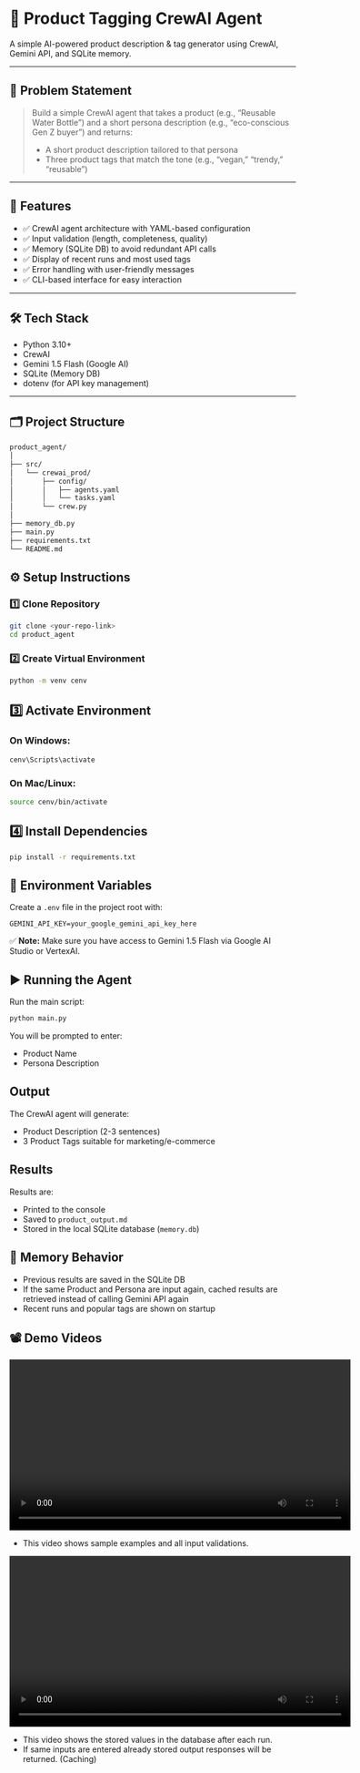 # 🛒 Product Tagging CrewAI Agent

A simple AI-powered product description & tag generator using CrewAI, Gemini API, and SQLite memory.

---

## 📌 Problem Statement

> Build a simple CrewAI agent that takes a product (e.g., “Reusable Water Bottle”) and a short persona description (e.g., “eco-conscious Gen Z buyer”) and returns:
> 
> - A short product description tailored to that persona
> - Three product tags that match the tone (e.g., “vegan,” “trendy,” “reusable”)

---

## 🚀 Features

- ✅ CrewAI agent architecture with YAML-based configuration
- ✅ Input validation (length, completeness, quality)
- ✅ Memory (SQLite DB) to avoid redundant API calls
- ✅ Display of recent runs and most used tags
- ✅ Error handling with user-friendly messages
- ✅ CLI-based interface for easy interaction

---

## 🛠 Tech Stack

- Python 3.10+
- CrewAI
- Gemini 1.5 Flash (Google AI)
- SQLite (Memory DB)
- dotenv (for API key management)

---

## 🗂 Project Structure

```bash
product_agent/
│
├── src/
│   └── crewai_prod/
│       ├── config/
│       │   ├── agents.yaml
│       │   └── tasks.yaml
│       └── crew.py
│
├── memory_db.py
├── main.py
├── requirements.txt
└── README.md
```

## ⚙️ Setup Instructions

### 1️⃣ Clone Repository

```bash
git clone <your-repo-link>
cd product_agent
```
### 2️⃣ Create Virtual Environment

```bash
python -m venv cenv
```

## 3️⃣ Activate Environment

### On Windows:
```bash
cenv\Scripts\activate
```

### On Mac/Linux:
```bash
source cenv/bin/activate
```

## 4️⃣ Install Dependencies

```bash
pip install -r requirements.txt
```

## 🔑 Environment Variables

Create a `.env` file in the project root with:

```env
GEMINI_API_KEY=your_google_gemini_api_key_here
```

✅ **Note:** Make sure you have access to Gemini 1.5 Flash via Google AI Studio or VertexAI.

## ▶️ Running the Agent

Run the main script:

```bash
python main.py
```

You will be prompted to enter:
- Product Name
- Persona Description

## Output

The CrewAI agent will generate:
- Product Description (2-3 sentences)
- 3 Product Tags suitable for marketing/e-commerce

## Results

Results are:
- Printed to the console
- Saved to `product_output.md`
- Stored in the local SQLite database (`memory.db`)

## 💾 Memory Behavior

- Previous results are saved in the SQLite DB
- If the same Product and Persona are input again, cached results are retrieved instead of calling Gemini API again
- Recent runs and popular tags are shown on startup

## 📽️ Demo Videos

<video src="https://raw.githubusercontent.com/akshitha2903/Product-Agent/main/videos/demo.mp4" controls width="600"></video>

- This video shows sample examples and all input validations.

<video src="https://raw.githubusercontent.com/akshitha2903/Product-Agent/main/videos/dbstore.mp4" controls width="600"></video>

- This video shows the stored values in the database after each run.
- If same inputs are entered already stored output responses will be returned. (Caching)